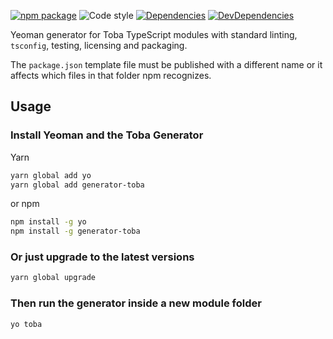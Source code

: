 [![npm package](https://img.shields.io/npm/v/generator-toba.svg)](https://www.npmjs.org/package/generator-toba)
![Code style](https://img.shields.io/badge/code_style-prettier-ff69b4.svg)
[![Dependencies](https://img.shields.io/david/toba/generator-toba.svg)](https://david-dm.org/toba/generator-toba)
[![DevDependencies](https://img.shields.io/david/dev/toba/generator-toba.svg)](https://david-dm.org/toba/generator-toba#info=devDependencies&view=list)

Yeoman generator for Toba TypeScript modules with standard linting, `tsconfig`, testing, licensing and packaging.

The `package.json` template file must be published with a different name or it affects which files in that folder npm recognizes.

## Usage

### Install Yeoman and the Toba Generator

Yarn
```bash
yarn global add yo
yarn global add generator-toba
```

or npm
```bash
npm install -g yo
npm install -g generator-toba

```

### Or just upgrade to the latest versions

```bash
yarn global upgrade
```

### Then run the generator inside a new module folder

```bash
yo toba
```


